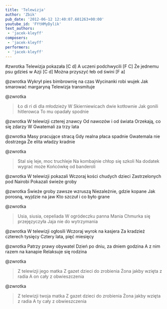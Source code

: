 ```yaml
---
title: 'Telewizja'
author: 'Zbik'
pub_date: '2012-06-12 12:40:07.601263+00:00'
youtube_id: 'FYtHMyDylik'
text_authors:
 - 'jacek-kleyff'
composers:
 - 'jacek-kleyff'
performers:
 - 'jacek-kleyff'
---
```


#zwrotka
Telewizja pokazała [C d]
A uczeni podchwycili [F C]
Że jednemu psu gdzieś w Azji [C d]
Można przyszyć łeb od świni [F a]

@zwrotka
Wykrył pies bimbrownię na czas
Wycinanki robi wujek
Jak smarować margaryną
Telewizja transmituje

@zwrotka
>Ło di ri di dla młodzieży
>W Skierniewicach dwie kotłownie
>Jak gonili hitlerowca
>To mu opadały spodnie

@zwrotka
W telewizji czterej znawcy
Od nawozów i od świata
Orzekają, co się zdarzy
W Gwatemali za trzy lata

@zwrotka
Masy pracujące stracą
Gdy realna płaca spadnie
Gwatemala nie dostrzega
Że elita władzy kradnie

@zwrotka
>Stal się leje, moc truchleje
>Na kombajnie chłop się szkoli
>Na dodatek wygrać może
>Końcówkę od banderoli

@zwrotka
W telewizji pokazali
Wczoraj kości chudych dzieci
Zastrzelonych pod Nairobi
Pokazali świeże groby

@zwrotka
Świeże groby zawsze wzruszą
Niezależnie, gdzie kopane
Jak porosną, wyjdzie na jaw
Kto szczuł i co było grane

@zwrotka
>Usia, siusia, cepeliada
>W ogródeczku panna Mania
>Chmurka się przejęzyczyła
>Jaja nie do wytrzymania

@zwrotka
W telewizji ogłosili
Wczoraj wyrok na kasjera
Za kradzież czterech tysięcy
Cztery lata, pięć miesięcy

@zwrotka
Patrzy prawy obywatel
Dzień po dniu, za dniem godzina
A z nim razem na kanapie
Relaksuje się rodzina

@zwrotka
>Z telewizji jego matka
>Z gazet dzieci do zrobienia
>Żona jakby wzięta z radia
>A on cały z obwieszczenia

@zwrotka
>Z telewizji twoja matka
>Z gazet dzieci do zrobienia
>Żona jakby wzięta z radia
>A ty cały z obwieszczenia